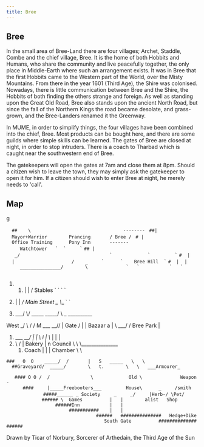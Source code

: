```yaml
---
title: Bree
---
```


## Bree

In the small area of Bree-Land there are four villages; Archet, Staddle,
Combe and the chief village, Bree. It is the home of both Hobbits and
Humans, who share the community and live peacefully together, the only
place in Middle-Earth where such an arrangement exists. It was in Bree
that the first Hobbits came to the Western part of the World, over the
Misty Mountains. From there in the year 1601 (Third Age), the Shire was
colonised. Nowadays, there is little communication between Bree and the
Shire, the Hobbits of both finding the others strange and foreign. As
well as standing upon the Great Old Road, Bree also stands upon the
ancient North Road, but since the fall of the Northern Kings the road
became desolate, and grass-grown, and the Bree-Landers renamed it the
Greenway.

In MUME, in order to simplify things, the four villages have been
combined into the chief, Bree. Most products can be bought here, and
there are some guilds where simple skills can be learned. The gates of
Bree are closed at night, in order to stop intruders. There is a coach
to Tharbad which is caught near the southwestern end of Bree.

The gatekeepers will open the gates at 7am and close them at 8pm. Should
a citizen wish to leave the town, they may simply ask the gatekeeper to
open it for him. If a citizen should wish to enter Bree at night, he
merely needs to 'call'.

## Map

<nowiki>g

`  ##    \                                  --------`
` ##|  Mayor+Warrior        Prancing       / Bree /`
``  # |  Office Training      Pony Inn       -------     Watchtower   `  `     ` ``
`` ## |   _/                                 `             `         ` ``
`` #  |  |                     /    _     `      `    Bree Hill  ` ``
`` #  |  |     _______________/        \              `   `           `   `       ``

1.  1.  \| \| / Stables \` \` \` \`

2.  \| \| _/ Main Street _ \\__ \` \`

3.  ___/ \\/ _____ _____/ \\ _ __________

West _/ \\ / / M ___ __// \| Gate / \| \| Bazaar a \| \\ ___/ /
Bree Park \|

1.  ___ ___/ \| \| \\ i \| \\_ \| \| \|
2.  \\ / \| Bakery \| n Council \\ \\ \\_______________
    1.  Coach \| \| \| Chamber \\ \\

`###   O  O    _____/  /       |   S   _____   \   \                 `
`  ##Graveyard/  _____/        \   t.        \   \   ___Armourer_           `
`   #### O O /  /               \             Old \              Weapon-`
`      ####     |_____Freebooters___         House\      _     /smith      `
`         #####______ _ Society     _     _/     |Herb-/ \Pet/`
`             ###### \  Games          |   |        alist   Shop`
`                  ######Inn           |   |   `
`                       ###########    |   |`
`                                 ######   ###############   Hedge+Dike`
`                                    South Gate          ####################`

Drawn by Ticar of Norbury, Sorcerer of Arthedain, the Third Age of the
Sun

</pre>